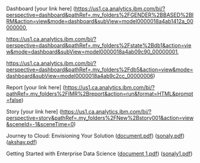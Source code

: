 Dashboard
[your link here]
(https://us1.ca.analytics.ibm.com/bi/?perspective=dashboard&pathRef=.my_folders%2FGENDER%2BBASED%2BIRM&action=view&mode=dashboard&subView=model0000018a4ab1412a_00000000,

https://us1.ca.analytics.ibm.com/bi/?perspective=dashboard&pathRef=.my_folders%2Fstate%2Bdb1&action=view&mode=dashboard&subView=model0000018a4ab09c90_00000001,

https://us1.ca.analytics.ibm.com/bi/?perspective=dashboard&pathRef=.my_folders%2Fdb5&action=view&mode=dashboard&subView=model0000018a4ab9c2cc_00000006)


Report
[your link here]
(https://us1.ca.analytics.ibm.com/bi/?pathRef=.my_folders%2FIMR%2Breport&action=run&format=HTML&prompt=false)

Story
[your link here]
(https://us1.ca.analytics.ibm.com/bi/?perspective=story&pathRef=.my_folders%2FNew%2Bstory001&action=view&sceneId=-1&sceneTime=0)

Journey to Cloud: Envisioning Your Solution
([document.pdf](https://github.com/Deebika16/Malnutrition/files/12503794/document.pdf))
([sonaly.pdf](https://github.com/smartinternz02/SBSPS-Challenge-10896-Malnutrition-A-Disease-That-no-one-cares-about/files/12509763/sonaly.pdf))
([akshay.pdf](https://github.com/smartinternz02/SBSPS-Challenge-10896-Malnutrition-A-Disease-That-no-one-cares-about/files/12509787/akshay.pdf))

Getting Started with Enterprise Data Science
([document 1.pdf](https://github.com/Deebika16/Malnutrition/files/12503797/document.1.pdf))
([sonaly1.pdf](https://github.com/smartinternz02/SBSPS-Challenge-10896-Malnutrition-A-Disease-That-no-one-cares-about/files/12509801/sonaly1.pdf))


